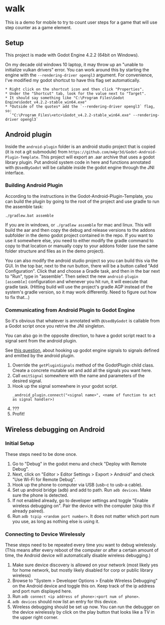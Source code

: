 # walk

This is a demo for mobile to try to count user steps for a game that will use step counter as a game element.

## Setup

This project is made with Godot Engine 4.2.2 (64bit on Windows).

On my decade old windows 10 laptop, it may throw up an "unable to initialize vulkan drivers" error. You can work around this by starting the engine with the `--rendering-driver opengl3` argument. For convenience, I've modified my godot shortcut to have this flag set automatically.

    * Right click on the shortcut icon and then click "Properties".
    * Under the "Shortcut" tab, look for the value next to "Target".
    * It should say something like "C:\Program Files\Godot Engine\Godot_v4.2.2-stable_win64.exe"
    * *Outside of the quotes* add the `--rendering-driver opengl3` flag, so:
      `"C:\Program Files\<etc>\Godot_v4.2.2-stable_win64.exe" --rendering-driver opengl3`

## Android plugin

Inside the `android-plugin` folder is an android studio project that is copied (it is not a git submodule) from `https://github.com/m4gr3d/Godot-Android-Plugin-Template`. This project will export an .aar archive that uses a godot library plugin. Put android system code in here and functions annotated with `@UsedByGodot` will be callable inside the godot engine through the JNI interface.

### Building Android Plugin

According to the instructions in the Godot-Android-Plugin-Template, you can build the plugin by going to the root of the project and use gradle to run the assemble task:

`./gradlew.bat assemble`

If you are in windows, or `./gradlew assemble` for mac and linux. This will build the aar and then copy the debug and release versions to the addons subfolder in the demo godot project contained in the repo. If you want to use it somewhere else, you need to either modify the gradle command to copy to that location or manually copy to your addons folder (use the same folder structure and files as in the demo project).

You can also modify the android studio project so you can build this via the GUI. In the top bar, next to the run button, there will be a button called "Add Configuration". Click that and choose a Gradle task, and then in the bar next to "Run", type in "assemble". Then select the new `android-plugin [assemble]` configuration and whenever you hit run, it will execute that gradle task. (Hitting build will use the project's gradle AGP instead of the system's gradle version, so it may work differently. Need to figure out how to fix that...)

### Communicating from Android Plugin to Godot Engine

So it's obvious that whatever is annotated with `@UsedByGodot` is callable from a Godot script once you retrive the JNI singleton.

You can also go in the opposite direction, to have a godot script react to a signal sent from the android plugin.

See [this question](https://www.reddit.com/r/godot/comments/ugebbz/sending_signal_from_android_plugin_to_maingd/), about hooking up godot engine signals to signals defined and emitted by the android plugin. 

1. Override the `getPluginSignals` method of the GodotPlugin child class. Create a concrete mutable set and add all the signals you want here.
1. Call `emitSignal` somewhere with the name and parameters of the desired signal.
1. Hook up the signal somewhere in your godot script.  
   ```
   _android_plugin.connect("<signal name>", <name of function to act as signal handler>)
   ```
1. ???
1. Profit!

## Wireless debugging on Android

### Initial Setup

These steps need to be done once.

1. Go to "Debug" in the godot menu and check "Deploy with Remote Debug".
1. Next, click on "Editor > Editor Settings > Export > Android" and check "Use Wi-Fi for Remote Debug".
1. Hook up the phone to computer via USB (usb-c to usb-a cable).
1. Set up android bridge (adb) and add to path. Run `adb devices`. Make sure the phone is detected.
1. If not enabled already, go to developer settings and toggle "Enable wireless debugging on". Pair the device with the computer (skip this if already paired).
1. Run `adb tcpip <random port number>`. It does not matter which port num you use, as long as nothing else is using it.

### Connecting to Device Wirelessly

These steps need to be repeated every time you want to debug wirelessly. (This means after every reboot of the computer or after a certain amount of time, the Android device will automatically disable wireless debugging.)

1. Make sure device discovery is allowed on your network (most likely yes for home network, but mostly likely disabled for corp or public library wireless)
1. Browse to "System > Developer Options > Enable Wireless Debugging" on the Android device and toggle this on. Keep track of the ip address and port num displayed here.
1. Run `adb connect <ip address of phone>:<port num of phone>`.
1. `adb devices` should now list an entry for this device.
1. Wireless debugging should be set up now. You can run the debugger on the device wirelessly by click on the play button that looks like a TV in the upper right corner.
